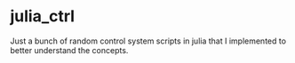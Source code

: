 # julia_ctrl
Just a bunch of random control system scripts in julia that I implemented to better understand the concepts.
